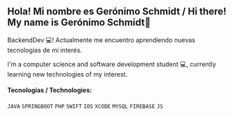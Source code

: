 ## Hola! Mi nombre es Gerónimo Schmidt / Hi there! My name is Gerónimo Schmidt👋

BackendDev 💻! Actualmente me encuentro aprendiendo nuevas tecnologías de mi interés. 
>
I'm a computer science and software development student 💻, currently learning new technologies of my interest.

#### Tecnologías / Technologies:

`JAVA` `SPRINGBOOT` `PHP` `SWIFT` `IOS` `XCODE` `MYSQL` `FIREBASE` `JS`


<!--
**geroschmidt/geroschmidt** is a ✨ _special_ ✨ repository because its `README.md` (this file) appears on your GitHub profile.

Here are some ideas to get you started:

- 🔭 I’m currently working on ...
- 🌱 I’m currently learning ...
- 👯 I’m looking to collaborate on ...
- 🤔 I’m looking for help with ...
- 💬 Ask me about ...
- 📫 How to reach me: ...
- 😄 Pronouns: ...
- ⚡ Fun fact: ...
-->
